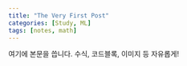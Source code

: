 ```yaml
---
title: "The Very First Post"
categories: [Study, ML]
tags: [notes, math]
---
```


여기에 본문을 씁니다. 수식, 코드블록, 이미지 등 자유롭게!
